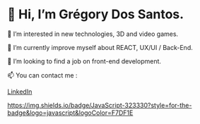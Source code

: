 # 👋 Hi, I’m Grégory Dos Santos.

👀 I’m interested in new technologies, 3D and video games.

🌱 I’m currently improve myself about REACT, UX/UI / Back-End.

💞️ I’m looking to find a job on front-end development.

📫 You can contact me :  

[LinkedIn](https://www.linkedin.com/in/grégory-dos-santos-074419134)

https://img.shields.io/badge/JavaScript-323330?style=for-the-badge&logo=javascript&logoColor=F7DF1E



